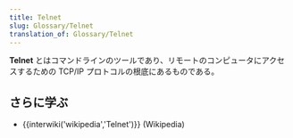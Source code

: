```yaml
---
title: Telnet
slug: Glossary/Telnet
translation_of: Glossary/Telnet
---
```

**Telnet** とはコマンドラインのツールであり、リモートのコンピュータにアクセスするための TCP/IP プロトコルの根底にあるものである。

## さらに学ぶ

- {{interwiki('wikipedia','Telnet')}} (Wikipedia)
